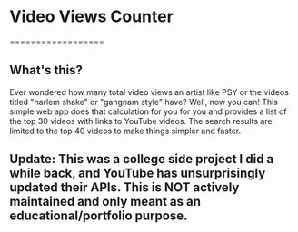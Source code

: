 # Video Views Counter
==================

## What's this?

Ever wondered how many total video views an artist like PSY or the videos titled "harlem shake" or "gangnam style" have? Well, now you can! This simple web app does that calculation for you for you and provides a list of the top 30 videos with links to YouTube videos.  The search results are limited to the top 40 videos to make things simpler and faster.


## Update: This was a college side project I did a while back, and YouTube has unsurprisingly updated their APIs. This is NOT actively maintained and only meant as an educational/portfolio purpose.
